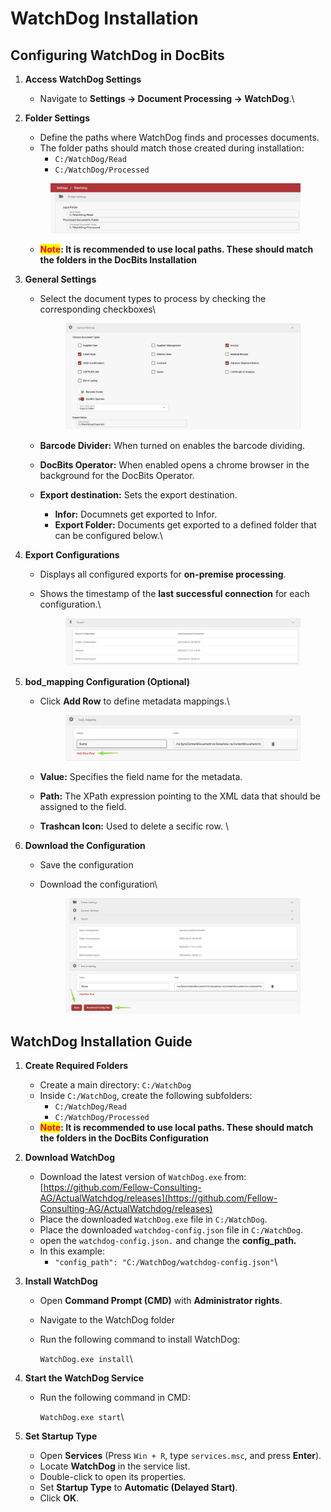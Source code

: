 # WatchDog Installation

## Configuring WatchDog in DocBits

1. **Access WatchDog Settings**
   * Navigate to **Settings → Document Processing → WatchDog**.\

2.  **Folder Settings**

    * Define the paths where WatchDog finds and processes documents.
    * The folder paths should match those created during installation:
      * `C:/WatchDog/Read`
      * `C:/WatchDog/Processed`

    <div data-full-width="true"><figure><img src="../../.gitbook/assets/image (405).png" alt=""><figcaption></figcaption></figure></div>

    * <mark style="color:red;">**Note**</mark>**:  It is recommended to use local paths. These should match the folders in the DocBits Installation**
3. **General Settings**
   *   Select the document types to process by checking the corresponding checkboxes\


       <figure><img src="../../.gitbook/assets/image (424).png" alt=""><figcaption></figcaption></figure>
   * **Barcode Divider:** When turned on enables the barcode dividing.
   * **DocBits Operator:** When enabled opens a chrome browser in the background for the DocBits Operator.
   * **Export destination:** Sets the export destination.&#x20;
     * **Infor:** Documnets get exported to Infor.
     * **Export Folder:** Documents get exported to a defined folder that can be configured below.\

4. **Export Configurations**
   * Displays all configured exports for **on-premise processing**.
   *   Shows the timestamp of the **last successful connection** for each configuration.\




       <figure><img src="../../.gitbook/assets/image (425).png" alt=""><figcaption></figcaption></figure>
5. **bod\_mapping Configuration (Optional)**
   *   Click **Add Row** to define metadata mappings.\


       <figure><img src="../../.gitbook/assets/image (426).png" alt=""><figcaption></figcaption></figure>
   * **Value:** Specifies the field name for the metadata.
   * **Path:** The XPath expression pointing to the XML data that should be assigned to the field.
   * **Trashcan Icon:** Used to delete a secific row. \

6. **Download the Configuration**&#x20;
   * Save the configuration&#x20;
   *   Download the configuration\


       <figure><img src="../../.gitbook/assets/image (427).png" alt=""><figcaption></figcaption></figure>

## WatchDog Installation Guide

1. **Create Required Folders**
   * Create a main directory: `C:/WatchDog`
   * Inside `C:/WatchDog`, create the following subfolders:
     * `C:/WatchDog/Read`
     * `C:/WatchDog/Processed`
   * <mark style="color:red;">**Note**</mark>**:  It is recommended to use local paths. These should match the folders in the DocBits Configuration**
2. **Download WatchDog**
   * Download the latest version of `WatchDog.exe` from:\
     [ ](https://github.com/Fellow-Consulting-AG/ActualWatchdog/releases)[https://github.com/Fellow-Consulting-AG/ActualWatchdog/releases](https://github.com/Fellow-Consulting-AG/ActualWatchdog/releases)
   * Place the downloaded `WatchDog.exe` file in `C:/WatchDog`.
   * Place the downloaded `watchdog-config.json` file in `C:/WatchDog`.
   * open the `watchdog-config.json.`  and change the **config\_path.**&#x20;
   * In this example:
     * `"config_path": "C:/WatchDog/watchdog-config.json"`\

3. **Install WatchDog**
   * Open **Command Prompt (CMD)** with **Administrator rights**.
   * Navigate to the WatchDog folder&#x20;
   *   Run the following command to install WatchDog:

       `WatchDog.exe install`\

4. **Start the WatchDog Service**
   *   Run the following command in CMD:

       `WatchDog.exe start`\

5. **Set Startup Type**
   * Open **Services** (Press `Win + R`, type `services.msc`, and press **Enter**).
   * Locate **WatchDog** in the service list.
   * Double-click to open its properties.
   * Set **Startup Type** to **Automatic (Delayed Start)**.
   * Click **OK**.

